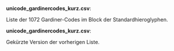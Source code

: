**unicode_gardinercodes_kurz.csv**:

Liste der 1072 Gardiner-Codes im Block der Standardhieroglyphen.

**unicode_gardinercodes_kurz.csv**:

Gekürzte Version der vorherigen Liste.

